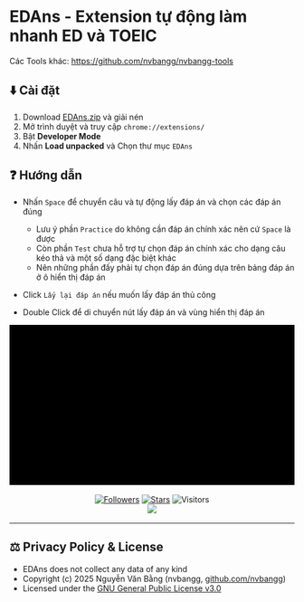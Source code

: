 # EDAns - Extension tự động làm nhanh ED và TOEIC

Các Tools khác: https://github.com/nvbangg/nvbangg-tools

## ⬇️ Cài đặt

1. Download [EDAns.zip](https://github.com/nvbangg/EDAns/releases) và giải nén
2. Mở trình duyệt và truy cập `chrome://extensions/`
3. Bật **Developer Mode**
4. Nhấn **Load unpacked** và Chọn thư mục `EDAns`

## ❓ Hướng dẫn

- Nhấn `Space` để chuyển câu và tự động lấy đáp án và chọn các đáp án đúng

  - Lưu ý phần `Practice` do không cần đáp án chính xác nên cứ `Space` là được
  - Còn phần `Test` chưa hỗ trợ tự chọn đáp án chính xác cho dạng câu kéo thả và một số dạng đặc biệt khác
  - Nên những phần đấy phải tự chọn đáp án đúng dựa trên bảng đáp án ở ô hiển thị đáp án

- Click `Lấy lại đáp án` nếu muốn lấy đáp án thủ công
- Double Click để di chuyển nút lấy đáp án và vùng hiển thị đáp án

![Demo](demo.gif)

<div align="center">

[![Followers](https://img.shields.io/github/followers/nvbangg?label=Follow%20my%20GitHub&logo=github)](https://github.com/nvbangg) [![Stars](https://img.shields.io/github/stars/nvbangg/EDAns?label=Star%20this%20repo&logo=github)](https://github.com/nvbangg/EDAns) ![Visitors](https://api.visitorbadge.io/api/visitors?path=nvbangg%2FEDAns&countColor=blue&style=flat&labelStyle=none)<br><img src="https://nvbangg.github.io/assets/gifs/follow_star_github.gif" height="100">

</div>

---

## ⚖️ Privacy Policy & License

- EDAns does not collect any data of any kind
- Copyright (c) 2025 Nguyễn Văn Bằng (nvbangg, [github.com/nvbangg](https://github.com/nvbangg))
- Licensed under the [GNU General Public License v3.0](./LICENSE)
